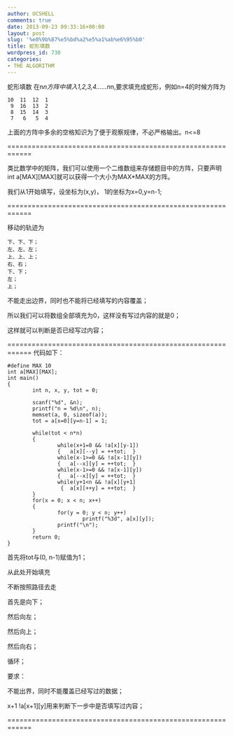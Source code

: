 ```yaml
---
author: UCSHELL
comments: true
date: 2013-09-23 09:33:16+00:00
layout: post
slug: '%e8%9b%87%e5%bd%a2%e5%a1%ab%e6%95%b0'
title: 蛇形填数
wordpress_id: 730
categories:
- THE ALGORITHM
---
```


蛇形填数
在n*n方阵中填入1,2,3,4……n*n,要求填充成蛇形，例如n=4的时候方阵为

    
    10	11	12	1
     9	16	13	2
     8	15	14	3
     7	 6	 5	4


上面的方阵中多余的空格知识为了便于观察规律，不必严格输出。n<=8

============================================================

类比数学中的矩阵，我们可以使用一个二维数组来存储题目中的方阵，只要声明
int a[MAX][MAX]就可以获得一个大小为MAX*MAX的方阵。

我们从1开始填写，设坐标为(x,y)，
1的坐标为x=0,y=n-1;

============================================================

移动的轨迹为

    下、下、下；
    左、左、左；
    上、上、上；
    右、右；
    下、下；
    左；
    上；
不能走出边界，同时也不能将已经填写的内容覆盖；

所以我们可以将数组全部填充为0，这样没有写过内容的就是0；

这样就可以判断是否已经写过内容；

============================================================
代码如下：

    
    #define MAX 10
    int a[MAX][MAX];
    int main()
    {
            int n, x, y, tot = 0;
    
            scanf("%d", &n);
            printf("n = %d\n", n);
            memset(a, 0, sizeof(a));
            tot = a[x=0][y=n-1] = 1;
    
            while(tot < n*n)
            {
                    while(x+1=0 && !a[x][y-1])
                    {	a[x][--y] = ++tot;	}
                    while(x-1>=0 && !a[x-1][y])
                    {	a[--x][y] = ++tot;	}
                    while(x-1>=0 && !a[x-1][y])
                    {	a[--x][y] = ++tot;	}
                    while(y+1<n && !a[x][y+1]
                     {	a[x][++y] = ++tot;	}
            }
            for(x = 0; x < n; x++)
            {
                    for(y = 0; y < n; y++)
                            printf("%3d", a[x][y]);
                    printf("\n");
            }
            return 0;
    }


首先将tot与(0, n-1)赋值为1；

从此处开始填充

不断按照路径去走


首先是向下；

然后向左；

然后向上；

然后向右；

循环；

要求：

不能出界，同时不能覆盖已经写过的数据；

x+1 !a[x+1][y]用来判断下一步中是否填写过内容；

============================================================
